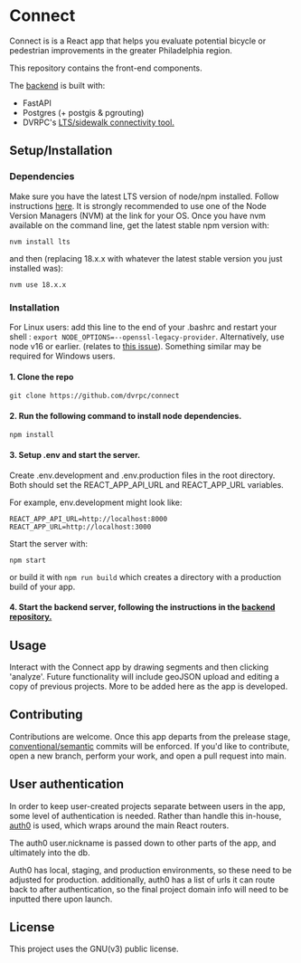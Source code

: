 # Connect
Connect is is a React app that helps you evaluate potential bicycle or pedestrian improvements in the greater Philadelphia region.

This repository contains the front-end components.

The [backend](https://github.com/dvrpc/connect-api) is built with:
* FastAPI  
* Postgres (+ postgis & pgrouting)
* DVRPC's [LTS/sidewalk connectivity tool.](https://github.com/dvrpc/LTS_island_connectivity) 

## Setup/Installation 

### Dependencies
Make sure you have the latest LTS version of node/npm installed. Follow instructions [here](https://docs.npmjs.com/downloading-and-installing-node-js-and-npm).
It is strongly recommended to use one of the Node Version Managers (NVM) at the link for your OS. Once you have nvm available on the command line, get the latest stable npm version with:

```shell
nvm install lts 
```
and then (replacing 18.x.x with whatever the latest stable version you just installed was):

```shell
nvm use 18.x.x
```

### Installation

For Linux users: add this line to the end of your .bashrc and restart your shell : `export NODE_OPTIONS=--openssl-legacy-provider`. Alternatively, use node v16 or earlier.
(relates to [this issue](https://github.com/webpack/webpack/issues/14532)). Something similar may be required for Windows users. 

#### 1. Clone the repo
```shell
git clone https://github.com/dvrpc/connect
```

#### 2. Run the following command to install node dependencies.
```shell
npm install
```

#### 3. Setup .env and start the server. 
Create .env.development and .env.production files in the root directory.
Both should set the REACT_APP_API_URL and REACT_APP_URL variables.

For example, env.development might look like:

```
REACT_APP_API_URL=http://localhost:8000
REACT_APP_URL=http://localhost:3000
```

Start the server with:

```shell
npm start
```
or build it with 
```npm run build``` which creates a directory with a production build of your app. 


#### 4. Start the backend server, following the instructions in the [backend repository.](https://github.com/dvrpc/connect-api)

## Usage
Interact with the Connect app by drawing segments and then clicking 'analyze'. Future functionality will include geoJSON upload and editing a copy of previous projects.
More to be added here as the app is developed.

## Contributing
Contributions are welcome. Once this app departs from the prelease stage, [conventional/semantic](https://planning-innovation-resources.ue.r.appspot.com/standards/github/) commits will be enforced.
If you'd like to contribute, open a new branch, perform your work, and open a pull request into main. 

## User authentication
In order to keep user-created projects separate between users in the app, some level of authentication is needed. 
Rather than handle this in-house, [auth0](https://auth0.com/) is used, which wraps around the main React routers. 

The auth0 user.nickname is passed down to other parts of the app, and ultimately into the db. 

Auth0 has local, staging, and production environments, so these need to be adjusted for production.
additionally, auth0 has a list of urls it can route back to after authentication, so the final project domain info 
will need to be inputted there upon launch.

## License
This project uses the GNU(v3) public license. 

